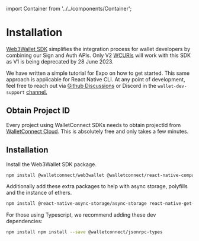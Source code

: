 import Container from '../../components/Container';

# Installation

[Web3Wallet SDK](https://medium.com/walletconnect/simplifying-integration-for-wallet-developers-with-the-new-web3wallet-sdk-8706b69e149c) simplifies the integration process for wallet developers by combining our Sign and Auth APIs. Only V2 [WCURIs](../../specs/clients/core/pairing/pairing-uri) will work with this SDK as V1 is being deprecated by 28 June 2023.

We have written a simple tutorial for Expo on how to get started. This same approach is applicable for React Native CLI. At any point of development, feel free to reach out via [Github Discussions](https://github.com/orgs/WalletConnect/discussions) or Discord in the `wallet-dev-support` [channel.](https://discord.com/channels/492410046307631105/1040018700734038169)

## Obtain Project ID

Every project using WalletConnect SDKs needs to obtain projectId from [WalletConnect Cloud](https://cloud.walletconnect.com/sign-in). This is absolutely free and only takes a few minutes.

## Installation

Install the Web3Wallet SDK package.

```bash npm2yarn
npm install @walletconnect/web3wallet @walletconnect/react-native-compat
```

Additionally add these extra packages to help with async storage, polyfills and the instance of ethers.

```bash npm2yarn
npm install @react-native-async-storage/async-storage react-native-get-random-values fast-text-encoding @ethersproject/shims ethers@5.4
```

For those using Typescript, we recommend adding these dev dependencies:

```bash npm2yarn
npm install npm install --save @walletconnect/jsonrpc-types
```
